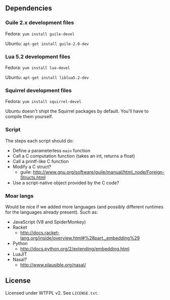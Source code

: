 ## Dependencies ##

### Guile 2.x development files ###

Fedora: `yum install guile-devel`

Ubuntu: `apt-get install guile-2.0-dev`


### Lua 5.2 development files ###

Fedora: `yum install lua-devel`

Ubuntu: `apt-get install liblua5.2-dev`

### Squirrel development files ###

Fedora: `yum install squirrel-devel`

Ubuntu doesn't shipt the Squirrel packages by default. You'll have to compile
them yourself.

### Script ###

The steps each script should do:

* Define a parameterless `main` function
* Call a C computation function (takes an int, returns a float)
* Call a printf-like C function
* Modify a C struct?
  - guile: http://www.gnu.org/software/guile/manual/html_node/Foreign-Structs.html
* Use a script-native object provided by the C code?


### Moar langs ###

Would be nice if we added more languages (and possibly different runtimes for
the languages already present). Such as:

* JavaScript (V8 and SpiderMonkey)
* Racket
  - http://docs.racket-lang.org/inside/overview.html#%28part._embedding%29
* Python
  - http://docs.python.org/2/extending/embedding.html
* LuaJIT
* Nasal?
  - http://www.plausible.org/nasal/


## License ##

Licensed under WTFPL v2. See `LICENSE.txt`.
